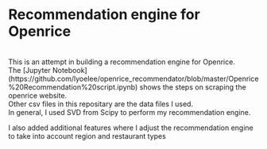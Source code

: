 # Recommendation engine for Openrice

<br>
This is an attempt in building a recommendation engine for Openrice.

<br>
The [Jupyter Notebook](https://github.com/lyoelee/openrice_recommendator/blob/master/Openrice%20Recommendation%20script.ipynb) shows the steps on scraping the openrice website.

<br>
Other csv files in this repositary are the data files I used. 

<br>
In general, I used SVD from Scipy to perform my recommendation engine. 

I also added additional features where I adjust the recommendation engine to take into account region and restaurant types
